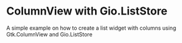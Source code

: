 # ColumnView with Gio.ListStore

A simple example on how to create a list widget with columns using Gtk.ColumnView and Gio.ListStore

